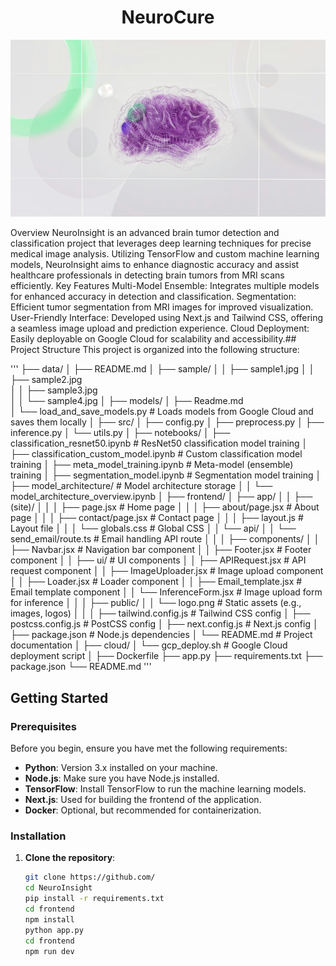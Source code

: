 <h1 align="center"> NeuroCure </h1>

![NeuroCure Logo](https://github.com/ParagGhatage/NeuroCure/blob/main/frontend/public/pexels-googledeepmind-17483868.jpg) 

Overview
NeuroInsight is an advanced brain tumor detection and classification project that leverages deep learning techniques for precise medical image analysis. Utilizing TensorFlow and custom machine learning models, NeuroInsight aims to enhance diagnostic accuracy and assist healthcare professionals in detecting brain tumors from MRI scans efficiently.
Key Features
Multi-Model Ensemble: Integrates multiple models for enhanced accuracy in detection and classification.
Segmentation: Efficient tumor segmentation from MRI images for improved visualization.
User-Friendly Interface: Developed using Next.js and Tailwind CSS, offering a seamless image upload and prediction experience.
Cloud Deployment: Easily deployable on Google Cloud for scalability and accessibility.## Project Structure
This project is organized into the following structure:


'''
├── data/
│   ├── README.md
│   ├── sample/
│   │   ├── sample1.jpg
│   │   ├── sample2.jpg  
│   │   ├── sample3.jpg   
│   │   └── sample4.jpg
│
├── models/
│   ├── Readme.md   
│   └── load_and_save_models.py  # Loads models from Google Cloud and saves them locally
│
├── src/
│   ├── config.py
│   ├── preprocess.py
│   ├── inference.py
│   └── utils.py
│
├── notebooks/
│   ├── classification_resnet50.ipynb      # ResNet50 classification model training
│   ├── classification_custom_model.ipynb  # Custom classification model training
│   ├── meta_model_training.ipynb          # Meta-model (ensemble) training
│   ├── segmentation_model.ipynb           # Segmentation model training
│   ├── model_architecture/                # Model architecture storage
│   │   └── model_architecture_overview.ipynb
│
├── frontend/
│   ├── app/
│   │   ├── (site)/
│   │   │   ├── page.jsx                   # Home page
│   │   │   ├── about/page.jsx             # About page
│   │   │   ├── contact/page.jsx           # Contact page
│   │   │   ├── layout.js                  # Layout file
│   │   │   └── globals.css                # Global CSS
│   │   └── api/
│   │       └── send_email/route.ts        # Email handling API route
│   │
│   ├── components/
│   │   ├── Navbar.jsx                     # Navigation bar component
│   │   ├── Footer.jsx                     # Footer component
│   │   ├── ui/                            # UI components
│   │   ├── APIRequest.jsx                 # API request component
│   │   ├── ImageUploader.jsx              # Image upload component
│   │   ├── Loader.jsx                     # Loader component
│   │   ├── Email_template.jsx             # Email template component
│   │   └── InferenceForm.jsx              # Image upload form for inference
│   │
│   ├── public/
│   │   └── logo.png                        # Static assets (e.g., images, logos)
│   │
│   ├── tailwind.config.js                   # Tailwind CSS config
│   ├── postcss.config.js                     # PostCSS config
│   ├── next.config.js                        # Next.js config
│   ├── package.json                          # Node.js dependencies
│   └── README.md                             # Project documentation
│
├── cloud/
│   └── gcp_deploy.sh                         # Google Cloud deployment script
│
├── Dockerfile
├── app.py
├── requirements.txt
├── package.json
└── README.md
'''

## Getting Started

### Prerequisites

Before you begin, ensure you have met the following requirements:

- **Python**: Version 3.x installed on your machine.
- **Node.js**: Make sure you have Node.js installed.
- **TensorFlow**: Install TensorFlow to run the machine learning models.
- **Next.js**: Used for building the frontend of the application.
- **Docker**: Optional, but recommended for containerization.

### Installation

1. **Clone the repository**:
   ```bash
   git clone https://github.com/
   cd NeuroInsight
   pip install -r requirements.txt
   cd frontend
   npm install
   python app.py
   cd frontend
   npm run dev
   

